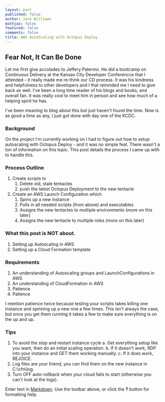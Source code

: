 ```yaml
---
layout: post
published: false
author: Jack Williams
mathjax: false
featured: false
comments: false
title: AWS AutoScaling with Octopus Deploy
---
```

## Fear Not, It Can Be Done

Let me first give accolades to Jeffery Palermo. He did a bootcamp on Continuous Delivery at the Kansas City Developer Conferencce that I attended - it really made me re-think our CD process. It was his kindness and helpfulness to other developers and I that reminded me I need to give back as well. I've been a long time reader of his blogs and books, and overall fan. It was really cool to meet him in person and see how much of a helping spirit he has.

I've been meaning to blog about this but just haven't found the time. Now is as good a time as any, I just got done with day one of the KCDC.

### Background

On the project I'm currently working on I had to figure out how to setup autoscaling with Octopus Deploy - and it was no simple feat. There wasn't a ton of information on this topic. This post details the process I came up with to handle this.

### Process Outline

1. Create scripts to
	1. Delete old, stale tentacles
    2. push the latest Octopus Deployment to the new tentacle
2. Create an AWS Launch Configuration which
	1. Spins up a new instance
    2. Pulls in all needed scripts (from above) and executables
    3. Assigns the new tentacles to multiple environments (more on this later)
    4. Assigns the new tentacle to multiple roles (more on this later)
    
### What this post is NOT about.

1. Setting up Autoscaling in AWS
2. Setting up a Cloud Formation template

### Requirements

1. An understanding of Autoscaling groups and LaunchConfigurations in AWS
2. An understanding of CloudFormation in AWS
3. Patience
4. Patience

I mention patience twice because testing your scripts takes killing one instance and spinning up a new one a few times. This isn't always the case, but once you get them running it takes a few to make sure everything is on the up and up.

### Tips
1. To avoid the stop and restart instance cycle
	a. Get everything setup like you want, then do an initial scaling operation.
    b. If it doesn't work, RDP into your instance and GET them working manually.
    c. If it does work, REJOICE.
2. Log files are your friend, you can find them on the new instance in C:\cfn\log.
3. Turn OFF auto-rollback when your cloud fails to start (otherwise you can't look at the logs).



Enter text in [Markdown](http://daringfireball.net/projects/markdown/). Use the toolbar above, or click the **?** button for formatting help.

